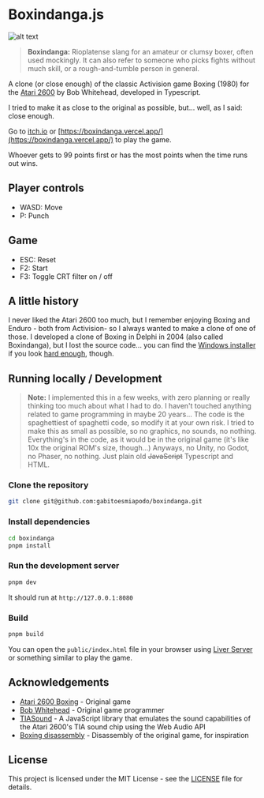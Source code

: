 # Boxindanga.js

![alt text](https://boxindanga.vercel.app/images/share/screenshot.png)

>**Boxindanga:** Rioplatense slang for an amateur or clumsy boxer, often used mockingly. It can also refer to someone who picks fights without much skill, or a rough-and-tumble person in general.

A clone (or close enough) of the classic Activision game Boxing (1980) for the [Atari 2600](https://en.wikipedia.org/wiki/Atari_2600) by Bob Whitehead, developed in Typescript.

I tried to make it as close to the original as possible, but... well, as I said: close enough.

Go to [itch.io](https://gabitoesmiapodo.itch.io/boxindangajs) or [https://boxindanga.vercel.app/](https://boxindanga.vercel.app/) to play the game.

Whoever gets to 99 points first or has the most points when the time runs out wins.

## Player controls

- WASD: Move
- P: Punch

## Game

- ESC: Reset
- F2: Start
- F3: Toggle CRT filter on / off

## A little history

I never liked the Atari 2600 too much, but I remember enjoying Boxing and Enduro - both from Activision- so I always wanted to make a clone of one of those. I developed a clone of Boxing in Delphi in 2004 (also called Boxindanga), but I lost the source code... you can find the [Windows installer](https://legacy.remakeszone.com/juegos/juego.php?id=74&lng=spanish&seccion=remakes%20jugables) if you look [hard enough](https://acid-play.com/download/boxindanga), though.

## Running locally / Development

>**Note:** I implemented this in a few weeks, with zero planning or really thinking too much about what I had to do. I haven't touched anything related to game programming in maybe 20 years... The code is the spaghettiest of spaghetti code, so modify it at your own risk. I tried to make this as small as possible, so no graphics, no sounds, no nothing. Everything's in the code, as it would be in the original game (it's like 10x the original ROM's size, though...) Anyways, no Unity, no Godot, no Phaser, no nothing. Just plain old ~~JavaScript~~ Typescript and HTML.

### Clone the repository

```bash
git clone git@github.com:gabitoesmiapodo/boxindanga.git
```

### Install dependencies

```bash
cd boxindanga
pnpm install
```

### Run the development server

```bash
pnpm dev
```

It should run at `http://127.0.0.1:8080`

### Build

```bash
pnpm build
```

You can open the `public/index.html` file in your browser using [Liver Server](https://github.com/ritwickdey/vscode-live-server-plus-plus) or something similar to play the game.


## Acknowledgements

- [Atari 2600 Boxing](https://atariage.com/software_page.php?SoftwareLabelID=45) - Original game
- [Bob Whitehead](https://en.wikipedia.org/wiki/Bob_Whitehead) - Original game programmer
- [TIASound](https://github.com/fabiopiratininga/TIASound) - A JavaScript library that emulates the sound capabilities of the Atari 2600's TIA sound chip using the Web Audio API
- [Boxing disassembly](https://github.com/milnak/atari-vcs-disassembly/blob/main/Third%20Party/Boxing%20(1980)%20(Activision)%20-%20Dennis%20Debro.asm) - Disassembly of the original game, for inspiration


## License
This project is licensed under the MIT License - see the [LICENSE](LICENSE) file for details.